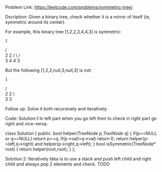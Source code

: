 Problem Link:
https://leetcode.com/problems/symmetric-tree/

Dscription:
Given a binary tree, check whether it is a mirror of itself (ie, symmetric around its center).

For example, this binary tree [1,2,2,3,4,4,3] is symmetric:

    1
   / \
  2   2
 / \ / \
3  4 4  3
 

But the following [1,2,2,null,3,null,3] is not:

    1
   / \
  2   2
   \   \
   3    3
 

Follow up: Solve it both recursively and iteratively.

Code:
Solution:1
In left part when you go left then to check in right part go right and vice-versa.

class Solution {
public:
    bool helper(TreeNode *p,TreeNode* q)
    {
        if(p==NULL or q==NULL)
            return p==q;
        if(p->val!=q->val)
            return 0;
        return helper(p->left,q->right) and helper(p->right,q->left);
    }
    bool isSymmetric(TreeNode* root) 
    {
        return helper(root,root);
    }
};

Solution 2:
Iteratively
Idea is to use a stack and push left child and right child and always pop 2 elements and check.
TODO
